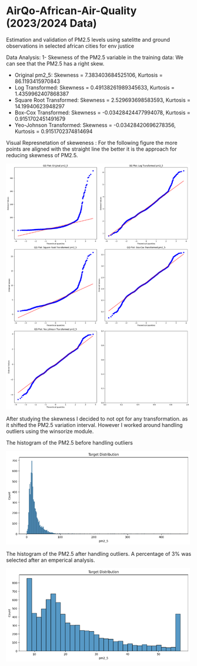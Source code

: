# AirQo-African-Air-Quality (2023/2024 Data)
Estimation and validation of PM2.5 levels using satelitte and ground observations in selected african cities for env justice

Data Analysis: 
1- Skewness of the PM2.5 variable in the training data:
We can see that the PM2.5 has a right skew.
* Original pm2_5: Skewness = 7.383403684525106, Kurtosis = 86.1193415970843
* Log Transformed: Skewness = 0.49138261989345633, Kurtosis = 1.4359962407868387
* Square Root Transformed: Skewness = 2.529693698583593, Kurtosis = 14.19940623948297
* Box-Cox Transformed: Skewness = -0.03428424477994078, Kurtosis = 0.9151702451491679
* Yeo-Johnson Transformed: Skewness = -0.03428420696278356, Kurtosis = 0.9151702374814694

Visual Represnetation of skeweness :
For the following figure the more points are aligned with the straight line the better it is the approach for reducing skewness of PM2.5.

<img src="Skew.png" alt="Approach" width="500"/>

After studying the skewness I decided to not opt for any transformation. as it shifted the PM2.5 variation interval. However I worked around handling outliers using the winsorize module.

The histogram of the PM2.5 before handling outliers

<img src="Targetb.png" alt="Approach" width="500"/>

The histogram of the PM2.5 after handling outliers. A percentage of 3% was selected after an emperical analysis.

<img src="outliers.png" alt="Approach" width="500"/>




